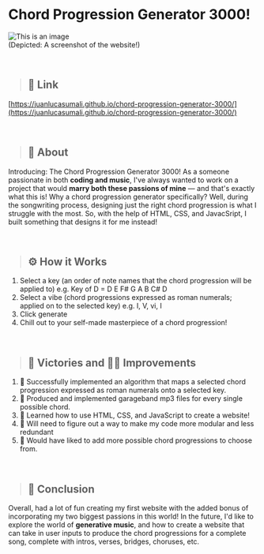 # Chord Progression Generator 3000!
![This is an image](https://i.imgur.com/wmSwz4k.png)
<br/>(Depicted: A screenshot of the website!)

<br/>

> ## 🔗 Link
<a href="https://juanlucasumali.github.io/chord-progression-generator-3000/" target="_blank">[https://juanlucasumali.github.io/chord-progression-generator-3000/](https://juanlucasumali.github.io/chord-progression-generator-3000/)</a>

<br/>

> ## 🤔 About
Introducing: The Chord Progression Generator 3000! As a someone passionate in both **coding and music**, I've always wanted to work on a project that would **marry both these passions of mine** — and that's exactly what this is! Why a chord progression generator specifically? Well, during the songwriting process, designing just the right chord progression is what I struggle with the most. So, with the help of HTML, CSS, and JavacSript, I built something that designs it for me instead!

<br/>

> ## ⚙️ How it Works
1.  Select a key (an order of note names that the chord progression will be applied to) e.g. Key of D = D E F# G A B C# D
2.  Select a vibe (chord progressions expressed as roman numerals; applied on to the selected key) e.g. I, V, vi, I
3.  Click generate
4.  Chill out to your self-made masterpiece of a chord progression!

<br/>

> ## 🕺 Victories and 👷‍♂️ Improvements
1. 🕺 Successfully implemented an algorithm that maps a selected chord progression expressed as roman numerals onto a selected key.
2. 🕺 Produced and implemented garageband mp3 files for every single possible chord.
3. 🕺 Learned how to use HTML, CSS, and JavaScript to create a website!
4. 👷‍ Will need to figure out a way to make my code more modular and less redundant
2. 👷‍ Would have liked to add more possible chord progressions to choose from.


<br/>

> ## 🔭 Conclusion
Overall, had a lot of fun creating my first website with the added bonus of incorporating my two biggest passions in this world! In the future, I'd like to explore the world of **generative music**, and how to create a website that can take in user inputs to produce the chord progressions for a complete song, complete with intros, verses, bridges, choruses, etc.
